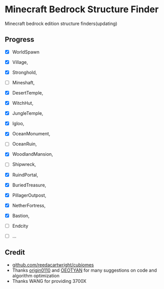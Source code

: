 # Minecraft Bedrock Structure Finder

Minecraft bedrock edition structure finders(updating)

## Progress

- [X] WorldSpawn
- [X] Village,
- [X] Stronghold,
- [ ] Mineshaft,
- [X] DesertTemple,
- [X] WitchHut,
- [X] JungleTemple,
- [X] Igloo,
- [X] OceanMonument,
- [ ] OceanRuin,
- [X] WoodlandMansion,
- [ ] Shipwreck,
- [X] RuindPortal,
- [X] BuriedTreasure,
- [X] PillagerOutpost,
- [X] NetherFortress,
- [X] Bastion,
- [ ] Endcity
- [ ] ...


## Credit
- [github.com/reedacartwright/cubiomes](github.com/reedacartwright/cubiomes)
- Thanks [origin0110](https://github.com/origin0110) and [OEOTYAN](https://github.com/OEOTYAN) for many suggestions on code and algorithm optimization
- Thanks WANG for providing 3700X